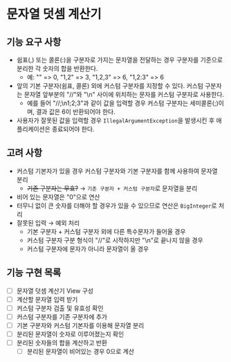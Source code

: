 # 문자열 덧셈 계산기

## 기능 요구 사항
- 쉼표(,) 또는 콜론(:)을 구분자로 가지는 문자열을 전달하는 경우 구분자를 기준으로 분리한 각 숫자의 합을 반환한다.
    - 예: "" => 0, "1,2" => 3, "1,2,3" => 6, "1,2:3" => 6
- 앞의 기본 구분자(쉼표, 콜론) 외에 커스텀 구분자를 지정할 수 있다. 커스텀 구분자는 문자열 앞부분의 "//"와 "\n" 사이에 위치하는 문자를 커스텀 구분자로 사용한다.
    - 예를 들어 "//;\n1;2;3"과 같이 값을 입력할 경우 커스텀 구분자는 세미콜론(;)이며, 결과 값은 6이 반환되어야 한다.
- 사용자가 잘못된 값을 입력할 경우 `IllegalArgumentException`을 발생시킨 후 애플리케이션은 종료되어야 한다.

## 고려 사항
- 커스텀 기본자가 있을 경우 커스텀 구분자와 기본 구분자를 함께 사용하여 문자열 분리
  - ~~기존 구분자는 무효?~~ &rarr; `기존 구분자 + 커스텀 구분자`로 문자열을 분리
- 비어 있는 문자열은 "0"으로 연산
- 터무니 없이 큰 숫자를 더해야 할 경우가 있을 수 있으므로 연산은 `BigInteger`로 처리
- 잘못된 입력 &rarr; 예외 처리
  - 기본 구분자 + 커스텀 구분자 외에 다른 특수문자가 들어올 경우
  - 커스텀 구분자 구분 형식이 "//"로 시작하지만 "\n"로 끝나지 않을 경우
  - 커스텀 구분자에 문자가 아니라 문자열이 올 경우

## 기능 구현 목록
- [ ] 문자열 덧셈 계산기 View 구성
- [ ] 계산할 문자열 입력 받기
- [ ] 커스텀 구분자 검출 및 유효성 확인
- [ ] 커스텀 구분자를 기존 구분자에 추가
- [ ] 기본 구분자와 커스텀 기본자를 이용해 문자열 분리
- [ ] 분리된 문자열이 숫자로 이루어졌는지 확인
- [ ] 분리된 숫자들의 합을 계산하고 반환
  - [ ] 분리된 문자열이 비어있는 경우 0으로 계산
